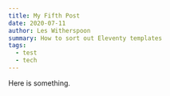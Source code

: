 ```yaml
---
title: My Fifth Post
date: 2020-07-11
author: Les Witherspoon
summary: How to sort out Eleventy templates
tags:
  - test
  - tech
---
```


Here is something. 